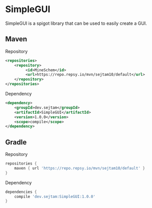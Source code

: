 # SimpleGUI
SimpleGUI is a spigot library that can be used to easily create a GUI.

Maven
---

Repository
```xml
<repositories>
    <repository>
         <id>MineSchem</id>
         <url>https://repo.repsy.io/mvn/sejtam10/default</url>
    </repository>
</repositories>
```

Dependency
```xml
<dependency>
    <groupId>dev.sejtam</groupId>
    <artifactId>SimpleGUI</artifactId>
    <version>1.0.0</version>
    <scope>compile</scope>
</dependency>
```

Gradle
---

Repository
```groovy
repositories {
    maven { url 'https://repo.repsy.io/mvn/sejtam10/default' }
}
```

Dependency
```groovy
dependencies {
    compile 'dev.sejtam:SimpleGUI:1.0.0'
}
```